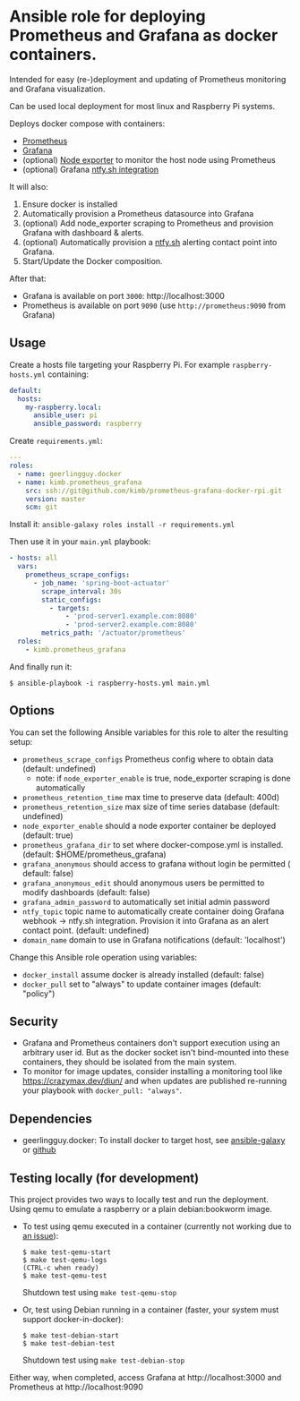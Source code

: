 # Ansible role for deploying Prometheus and Grafana as docker containers.

Intended for easy (re-)deployment and updating of Prometheus monitoring and
Grafana visualization.

Can be used local deployment for most linux and Raspberry Pi systems.

Deploys docker compose with containers:

* [Prometheus](https://hub.docker.com/r/prom/prometheus/)
* [Grafana](https://hub.docker.com/r/grafana/grafana-oss)
* (optional) [Node exporter](https://github.com/prometheus/node_exporter) to
  monitor the host node using Prometheus
* (optional)
  Grafana [ntfy.sh integration](https://github.com/academo/grafana-alerting-ntfy-webhook-integration)

It will also:

1. Ensure docker is installed
2. Automatically provision a Prometheus datasource into Grafana
3. (optional) Add node_exporter scraping to Prometheus and provision Grafana
   with dashboard & alerts.
4. (optional) Automatically provision a [ntfy.sh](https://ntfy.sh/) alerting
   contact point into Grafana.
5. Start/Update the Docker composition.

After that:

* Grafana is available on port `3000`: http://localhost:3000
* Prometheus is available on port `9090` (use `http://prometheus:9090` from
  Grafana)

## Usage

Create a hosts file targeting your Raspberry Pi. For example
`raspberry-hosts.yml` containing:

```yaml
default:
  hosts:
    my-raspberry.local:
      ansible_user: pi
      ansible_password: raspberry
```

Create `requirements.yml`:

```yaml
---
roles:
  - name: geerlingguy.docker
  - name: kimb.prometheus_grafana
    src: ssh://git@github.com/kimb/prometheus-grafana-docker-rpi.git
    version: master
    scm: git
```

Install it: `ansible-galaxy roles install -r requirements.yml`

Then use it in your `main.yml` playbook:

```yaml
- hosts: all
  vars:
    prometheus_scrape_configs:
      - job_name: 'spring-boot-actuator'
        scrape_interval: 30s
        static_configs:
          - targets:
              - 'prod-server1.example.com:8080'
              - 'prod-server2.example.com:8080'
        metrics_path: '/actuator/prometheus'
  roles:
    - kimb.prometheus_grafana
```

And finally run it:

```shell
$ ansible-playbook -i raspberry-hosts.yml main.yml
```

## Options

You can set the following Ansible variables for this role to alter the resulting
setup:

* `prometheus_scrape_configs` Prometheus config where to obtain data (default:
  undefined)
  * note: if `node_exporter_enable` is true, node_exporter scraping is done
    automatically
* `prometheus_retention_time` max time to preserve data (default: 400d)
* `prometheus_retention_size` max size of time series database (default:
  undefined)
* `node_exporter_enable` should a node exporter container be deployed (default:
  true)
* `prometheus_grafana_dir` to set where docker-compose.yml is installed.
  (default: $HOME/prometheus_grafana)
* `grafana_anonymous` should access to grafana without login be permitted (
  default: false)
* `grafana_anonymous_edit` should anonymous users be permitted to modify
  dashboards (default: false)
* `grafana_admin_password` to automatically set initial admin password
* `ntfy_topic` topic name to automatically create container doing Grafana
  webhook -> ntfy.sh integration. Provision it into Grafana as an alert
  contact point. (default: undefined)
* `domain_name` domain to use in Grafana notifications (default: 'localhost')

Change this Ansible role operation using variables:

* `docker_install` assume docker is already installed (default: false)
* `docker_pull` set to "always" to update container images (default: "policy")

## Security

* Grafana and Prometheus containers don't support execution using an arbitrary
  user id. But as the docker socket isn't bind-mounted into these containers,
  they should be isolated from the main system.
* To monitor for image updates, consider installing a monitoring tool
  like https://crazymax.dev/diun/ and when updates are published re-running your
  playbook with `docker_pull: "always"`.

## Dependencies

* geerlingguy.docker: To install docker to target host,
  see [ansible-galaxy](https://galaxy.ansible.com/ui/standalone/roles/geerlingguy/docker/)
  or [github](https://github.com/geerlingguy/ansible-role-docker)

## Testing locally (for development)

This project provides two ways to locally test and run the deployment.
Using qemu to emulate a raspberry or a plain debian:bookworm image.

* To test using qemu executed in a container (currently not working due
  to [an issue](https://github.com/carlosperate/docker-qemu-rpi-os/issues/6)):

  ```shell
  $ make test-qemu-start
  $ make test-qemu-logs
  (CTRL-c when ready)
  $ make test-qemu-test
  ```

  Shutdown test using `make test-qemu-stop`

* Or, test using Debian running in a container (faster, your system must
  support docker-in-docker):

  ```shell
  $ make test-debian-start
  $ make test-debian-test
  ```

  Shutdown test using `make test-debian-stop`

Either way, when completed, access Grafana at http://localhost:3000 and
Prometheus at http://localhost:9090
